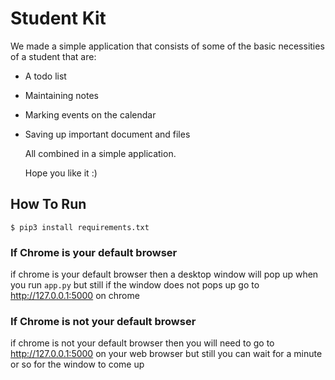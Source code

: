 # Student Kit

We made a simple application that consists of some of the basic necessities of a student that are:

 - A todo list

 - Maintaining notes

 - Marking events on the calendar

 - Saving up important document and files

    

    All combined in a simple application.

    Hope you like it :)

## How To Run

`$ pip3 install requirements.txt`

### If Chrome is your default browser
if chrome is your default browser then a desktop window will pop up when you run `app.py` but still if the window does not pops up go to http://127.0.0.1:5000 on chrome

### If Chrome is not your default browser
if chrome is not your default browser then you will need to go to  http://127.0.0.1:5000 on your web browser but still you can wait for a minute or so for the window to come up
